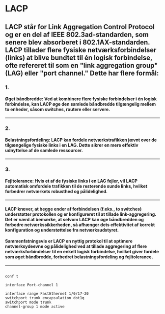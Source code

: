 # LACP

## LACP står for Link Aggregation Control Protocol og er en del af IEEE 802.3ad-standarden, som senere blev absorberet i 802.1AX-standarden. LACP tillader flere fysiske netværksforbindelser (links) at blive bundtet til én logisk forbindelse, ofte refereret til som en "link aggregation group" (LAG) eller "port channel." Dette har flere formål:

### 1. 
#### Øget båndbredde: Ved at kombinere flere fysiske forbindelser i én logisk forbindelse, kan LACP øge den samlede båndbredde tilgængelig mellem to enheder, såsom switches, routere eller servere.
---
### 2. 
#### Belastningsfordeling: LACP kan fordele netværkstrafikken jævnt over de tilgængelige fysiske links i en LAG. Dette sikrer en mere effektiv udnyttelse af de samlede ressourcer.
---
### 3. 
#### Fejltolerance: Hvis et af de fysiske links i en LAG fejler, vil LACP automatisk omfordele trafikken til de resterende sunde links, hvilket forbedrer netværkets robusthed og pålidelighed.
---
#### LACP kræver, at begge ender af forbindelsen (f.eks., to switches) understøtter protokollen og er konfigureret til at tillade link-aggregering. Det er værd at bemærke, at selvom LACP kan øge båndbredden og forbedre netværkssikkerheden, så afhænger dets effektivitet af korrekt konfiguration og understøttelse fra netværksudstyret.

#### Sammenfatningsvis er LACP en nyttig protokol til at optimere netværksydeevne og pålidelighed ved at tillade aggregering af flere netværksforbindelser til en enkelt logisk forbindelse, hvilket giver fordele som øget båndbredde, forbedret belastningsfordeling og fejltolerance.
---

```.cisco 

conf t

interface Port-channel 1

interface range FastEthernet 1/0/17-20
switchport trunk encapsulation dot1q
switchport mode trunk
channel-group 1 mode active

```
